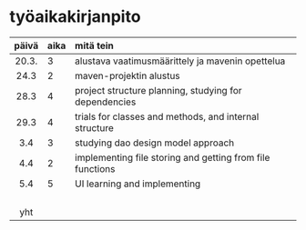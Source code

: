 # työaikakirjanpito

| päivä | aika | mitä tein  |
| :----:|:-----| :-----|
| 20.3. |  3   | alustava vaatimusmäärittely ja mavenin opettelua |
| 24.3  |  2   | maven-projektin alustus |
| 28.3  |  4   | project structure planning, studying for dependencies |
| 29.3  |  4   | trials for classes and methods, and internal structure |
|  3.4  |  3   | studying dao design model approach |
|  4.4  |  2   | implementing file storing and getting from file functions |
|  5.4  |  5   | UI learning and implementing |
|       |      |  |
|       |      |  |
|       |      |  |
|       |      |  |
| yht   |      |  | 
